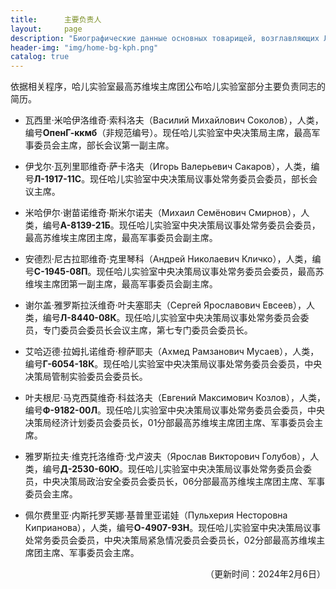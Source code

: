```yaml
---
title:      主要负责人
layout:     page
description: "Биографические данные основных товарищей, возглавляющих Лабораторию Хаера"
header-img: "img/home-bg-kph.png"
catalog: true
---
```


依据相关程序，哈儿实验室最高苏维埃主席团公布哈儿实验室部分主要负责同志的简历。

* 瓦西里·米哈伊洛维奇·索科洛夫（Василий Михайлович Соколов），人类，编号**ОпенГ-ккмб**（非规范编号）。现任哈儿实验室中央决策局主席，最高军事委员会主席，部长会议第一副主席。

<!--2018年3月至2021年3月 哈儿实验室苏维埃主席  
2021年3月至2021年10月 离职疗养  
2021年10月 哈儿实验室安全委员会主席  
2021年11月至2022年12月 哈儿实验室苏维埃主席团主席  
2022年12月至2023年1月 哈儿实验室最高苏维埃主席团主席，军事委员会主席  
2023年1月至2023年9月 哈儿实验室军事委员会主席，部长会议第一副主席，内务部主席  
2023年9月至2023年11月 哈儿实验室军事委员会主席，部长会议第一副主席  
2023年11月至2023年12月 哈儿实验室最高军事委员会主席，部长会议第一副主席  
2023年12月至今 哈儿实验室中央决策局主席，最高军事委员会主席，部长会议第一副主席-->

* 伊戈尔·瓦列里耶维奇·萨卡洛夫（Игорь Валерьевич Сакаров），人类，编号**Л-1917-11С**。现任哈儿实验室中央决策局议事处常务委员会委员，部长会议主席。

<!--2018年5月至2021年3月 哈儿实验室哈夫帕州分部苏维埃副主席  
2021年3月至2021年7月 哈儿实验室哈夫帕州分部苏维埃主席  
2021年8月至2021年10月 哈儿实验室苏维埃主席行政团委员  
2021年10月至2022年12月 哈儿实验室分区会议主席  
2023年1月至2023年12月 哈儿实验室部长会议主席  
2023年12月至今 哈儿实验室中央决策局议事处常务委员会委员，部长会议主席-->

* 米哈伊尔·谢苗诺维奇·斯米尔诺夫（Михаил Семёнович Смирнов），人类，编号**А-8139-21Б**。现任哈儿实验室中央决策局议事处常务委员会委员，最高苏维埃主席团主席，最高军事委员会副主席。

<!--2018年3月至2021年7月 哈儿实验室苏维埃主席行政团总代表  
2021年7月 哈儿实验室苏维埃副主席  
2021年8月至2021年10月 哈儿实验室苏维埃主席  
2021年10月至2022年12月 哈儿实验室安全委员会主席  
2023年1月 哈儿实验室内务部主席，军事委员会委员  
2023年1月至2023年8月 哈儿实验室最高苏维埃主席团主席，军事委员会委员  
2023年8月至2023年11月 哈儿实验室最高苏维埃主席团主席，军事委员会副主席  
2023年11月至2023年12月 哈儿实验室最高苏维埃主席团主席，最高军事委员会副主席  
2023年12月至今 哈儿实验室中央决策局议事处常务委员会委员，最高苏维埃主席团主席，最高军事委员会副主席-->

* 安德烈·尼古拉耶维奇·克里琴科（Андрей Николаевич Кличко），人类，编号**С-1945-08П**。现任哈儿实验室中央决策局议事处常务委员会委员，最高苏维埃主席团第一副主席，最高军事委员会副主席。

<!--2018年3月至2021年3月 哈儿实验室伊克自治共和国分部苏维埃主席执行团委员  
2021年3月至2021年7月 哈儿实验室伊克自治共和国分部苏维埃副主席  
2021年8月至2021年10月 哈儿实验室北戈尔拉夫卡州分部苏维埃主席  
2021年10月至2022年12月 哈儿实验室分区会议第一副主席  
2023年1月至2023年7月 哈儿实验室管制实验部主席  
2023年7月至2023年12月 哈儿实验室最高苏维埃主席团第一副主席  
2023年12月至今 哈儿实验室中央决策局议事处常务委员会委员，最高苏维埃主席团第一副主席，最高军事委员会副主席-->

* 谢尔盖·雅罗斯拉沃维奇·叶夫塞耶夫（Сергей Ярославович Евсеев），人类，编号**Л-8440-08К**。现任哈儿实验室中央决策局议事处常务委员会委员，专门委员会委员长会议主席，第七专门委员会委员长。

<!--2021年10月至2022年12月 哈儿实验室安全委员会委员  
2023年1月至2023年4月 哈儿实验室内务部政治安全司候补副主席  
2023年4月至2023年10月 哈儿实验室政治安全部候补副主席  
2023年10月至2023年12月 哈儿实验室专门委员会委员长会议主席，第七专门委员会委员长  
2023年12月至今 哈儿实验室中央决策局议事处常务委员会委员，专门委员会委员长会议主席，第七专门委员会委员长-->

* 艾哈迈德·拉姆扎诺维奇·穆萨耶夫（Ахмед Рамзанович Мусаев），人类，编号**Г-6054-18К**。现任哈儿实验室中央决策局议事处常务委员会委员，中央决策局管制实验委员会委员长。

<!--2018年7月至2021年8月 哈儿实验室苏维埃主席行政团委员  
2021年8月至2021年10月 哈儿实验室苏维埃主席行政团总代表  
2021年10月至2022年12月 哈儿实验室苏维埃主席团第一副主席  
2022年12月至2023年7月 哈儿实验室最高苏维埃主席团第一副主席  
2023年7月至2023年11月 哈儿实验室管制实验部主席  
2023年11月至2023年12月 哈儿实验室部长会议副主席，管制实验部部长  
2023年12月至2024年2月 哈儿实验室中央决策局议事处常务委员会委员，中央决策局管制实验委员会委员长，部长会议副主席  
2024年2月至今 哈儿实验室中央决策局议事处常务委员会委员，中央决策局管制实验委员会委员长-->

* 叶夫根尼·马克西莫维奇·科兹洛夫（Евгений Максимович Козлов），人类，编号**Ф-9182-00Л**。现任哈儿实验室中央决策局议事处常务委员会委员，中央决策局经济计划委员会委员长，01分部最高苏维埃主席团主席、军事委员会主席。

<!--2019年11月至2022年12月 哈儿实验室01分部苏维埃主席团主席  
2022年12月至2023年12月 哈儿实验室01分部最高苏维埃主席团主席、军事委员会主席  
2023年12月至今 哈儿实验室中央决策局议事处常务委员会委员，中央决策局经济计划委员会委员长，01分部最高苏维埃主席团主席、军事委员会主席-->

* 雅罗斯拉夫·维克托洛维奇·戈卢波夫（Ярослав Викторович Голубов），人类，编号**Д-2530-60Ю**。现任哈儿实验室中央决策局议事处常务委员会委员，中央决策局政治安全委员会委员长，06分部最高苏维埃主席团主席、军事委员会主席。

<!--2021年11月至2022年12月 哈儿实验室06分部苏维埃主席团主席  
2022年12月至2023年12月 哈儿实验室06分部最高苏维埃主席团主席兼军事委员会主席  
2023年12月至今 哈儿实验室中央决策局议事处常务委员会委员，中央决策局政治安全委员会委员长，06分部最高苏维埃主席团主席、军事委员会主席-->

* 佩尔费里亚·内斯托罗芙娜·基普里亚诺娃（Пульхерия Несторовна Киприанова），人类，编号**О-4907-93Н**。现任哈儿实验室中央决策局议事处常务委员会委员，中央决策局紧急情况委员会委员长，02分部最高苏维埃主席团主席、军事委员会主席。

<!--2022年5月至2023年1月 哈儿实验室02分部筹备委员会行政委员会主席  
2023年1月至2023年9月 哈儿实验室02分部部长会议主席  
2023年9月 哈儿实验室02分部部长会议主席、军事委员会主席  
2023年9月至2023年12月 哈儿实验室02分部最高苏维埃主席团主席、军事委员会主席  
2023年12月至今 哈儿实验室中央决策局议事处常务委员会委员，中央决策局紧急情况委员会委员长，02分部最高苏维埃主席团主席、军事委员会主席-->

<!--* 安德烈·瓦西里耶维奇·索科洛夫（Андрей Васильевич Соколов），人类，编号**Ч-4549-02Ш**。现任哈儿实验室中央决策局议事处委员，中央决策局社会行政委员会委员长，03分部最高苏维埃主席团主席、军事委员会主席。-->

<!--2021年12月至2022年12月 哈儿实验室03分部苏维埃主席团主席  
2022年12月至2023年12月 哈儿实验室03分部最高苏维埃主席团主席、军事委员会主席  
2023年12月至今 哈儿实验室中央决策局议事处委员，中央决策局社会行政委员会委员长，03分部最高苏维埃主席团主席、军事委员会主席-->

<!--* 谢尔盖·尤里耶维奇·扎姆哈里扬（Сергей Юрьевич Жамхарян），人类，编号**К-2510-51Й**。现任哈儿实验室中央决策局议事处委员，中央决策局特殊事务委员会委员长，04分部最高苏维埃主席团主席、军事委员会主席。-->

<!--2019年11月至2022年12月 哈儿实验室04分部苏维埃主席团主席  
2022年12月至2023年12月 哈儿实验室04分部最高苏维埃主席团主席、军事委员会主席  
2023年12月至今 哈儿实验室中央决策局议事处委员，中央决策局特殊事务委员会委员长，04分部最高苏维埃主席团主席、军事委员会主席-->

<!--* 费多西娅·罗斯蒂斯拉沃芙娜·萨姆森诺娃（Федосья Ростиславовна Самсонова），人类，编号**Ц-4855-92Р**。现任哈儿实验室中央决策局议事处委员，中央决策局危险人类委员会委员长，07分部最高苏维埃主席团主席、军事委员会主席。-->

<!--2022年6月至2023年1月 哈儿实验室06分部危险哈儿管制及实验区主席  
2023年1月至2023年3月 哈儿实验室06分部管制实验部主席  
2023年3月至2023年12月 哈儿实验室07分部最高苏维埃主席团主席、军事委员会主席  
2023年12月至今 哈儿实验室中央决策局议事处委员，中央决策局危险人类委员会委员长，07分部最高苏维埃主席团主席、军事委员会主席-->

<!--* 阿纳尼·博古斯拉沃维奇·布罗尼斯拉沃夫（Анани Богуславович Брониславов），人类，编号**Ш-6701-48Я**。现任哈儿实验室中央决策局议事处委员，中央决策局外事活动委员会委员长。-->

<!--2018年6月至2023年11月 外事活动部主席  
2023年11月至2023年12月 部长会议主席团委员，外事活动部部长  
2023年12月至2024年2月 哈儿实验室中央决策局议事处委员，中央决策局外事活动委员会委员长，部长会议主席团委员  
2024年2月至今 哈儿实验室中央决策局议事处委员，中央决策局外事活动委员会委员长-->

<!--* 尤里·斯拉沃米罗维奇·诺瓦科维奇（Юрий Славомирович Новакович），人类，编号**У-7567-10Т**。现任哈儿实验室中央决策局议事处委员，专门委员会委员长会议第一副主席，第十二专门委员会委员长。-->

<!--2021年10月至2022年12月 哈儿实验室安全委员会委员  
2023年1月至2023年4月 哈儿实验室内务部政治安全司候补副主席  
2023年4月至2023年10月 哈儿实验室政治安全部候补副主席  
2023年10月至2023年12月 哈儿实验室专门委员会委员长会议第一副主席，第十二专门委员会委员长  
2023年12月至今 哈儿实验室中央决策局议事处委员，专门委员会委员长会议第一副主席，第十二专门委员会委员长-->

<!--* 维尼亚明·扎哈罗维奇·雷纳托夫（Веньямин Захарович Ренатов），人类，编号**Д-8832-14Э**。现任哈儿实验室中央决策局议事处委员，05分部最高苏维埃主席团主席、军事委员会主席。-->

<!--2022年4月至2023年8月 哈儿实验室05分部筹备委员会主席  
2023年8月至2023年12月 哈儿实验室05分部最高苏维埃主席团主席、军事委员会主席  
2023年12月至今 哈儿实验室中央决策局议事处委员，05分部最高苏维埃主席团主席、军事委员会主席-->

<!--* 谢苗·阿列克谢耶维奇·斯捷潘诺夫（Семён Алексеевич Степанов），人类，编号**И-3484-09Я**。现任哈儿实验室中央决策局委员，部长会议主席团秘书长。-->

<!--2022年6月至2022年12月 哈儿实验室危险哈儿管制及实验区副主席  
2023年1月 哈儿实验室部长会议第一副主席  
2023年1月 哈儿实验室部长会议副主席  
2023年1月至2023年12月 哈儿实验室部长会议主席团秘书长  
2023年12月至今 哈儿实验室中央决策局委员，部长会议主席团秘书长-->

<!--* 阿纳托利·阿尔谢尼耶维奇·克鲁格洛夫（Анатолий Арсеньевич Круглов），人类，编号**З-2859-72Л**。现任哈儿实验室专门委员会委员长会议主席团秘书，第十三专门委员会委员长。-->

<!--2021年10月至2022年12月 哈儿实验室安全委员会委员  
2023年1月至2023年4月 哈儿实验室内务部政治安全司调查室主任  
2023年4月至2023年10月 哈儿实验室政治安全部调查室主任  
2023年10月至今 哈儿实验室中央决策局委员，专门委员会委员长会议主席团秘书，第十三专门委员会委员长。-->
<div style="text-align: right">（更新时间：2024年2月6日）</div>